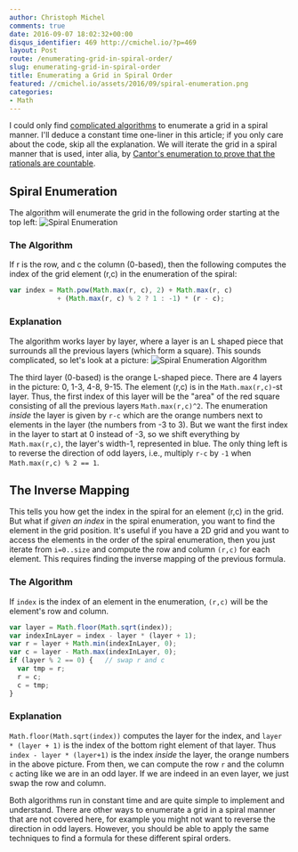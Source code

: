 ```yaml
---
author: Christoph Michel
comments: true
date: 2016-09-07 18:02:32+00:00
disqus_identifier: 469 http://cmichel.io/?p=469
layout: Post
route: /enumerating-grid-in-spiral-order/
slug: enumerating-grid-in-spiral-order
title: Enumerating a Grid in Spiral Order
featured: //cmichel.io/assets/2016/09/spiral-enumeration.png
categories:
- Math
---
```

I could only find [complicated algorithms](http://stackoverflow.com/questions/726756/print-two-dimensional-array-in-spiral-order) to enumerate a grid in a spiral manner. I'll deduce a constant time one-liner in this article; if you only care about the code, skip all the explanation.
We will iterate the grid in a spiral manner that is used, inter alia, by [Cantor's enumeration to prove that the rationals are countable](http://mathart.xyz/portfolio/items/rationals-are-countable/).


## Spiral Enumeration
The algorithm will enumerate the grid in the following order starting at the top left:
![Spiral Enumeration](http://cmichel.io/assets/2016/09/spiral-enumeration.png)


### The Algorithm
If r is the row, and c the column (0-based), then the following computes the index of the grid element (r,c) in the enumeration of the spiral:
```javascript
var index = Math.pow(Math.max(r, c), 2) + Math.max(r, c)
			+ (Math.max(r, c) % 2 ? 1 : -1) * (r - c);
```

### Explanation
The algorithm works layer by layer, where a layer is an L shaped piece that surrounds all the previous layers (which form a square). This sounds complicated, so let's look at a picture:
![Spiral Enumeration Algorithm](http://cmichel.io/assets/2016/09/spiral-enumeration-algorithm.png)

The third layer (0-based) is the orange L-shaped piece. There are 4 layers in the picture: 0, 1-3, 4-8, 9-15. The element (r,c) is in the `Math.max(r,c)`-st layer. Thus, the first index of this layer will be the "area" of the red square consisting of all the previous layers `Math.max(r,c)^2`. 
The enumeration _inside_ the layer is given by `r-c` which are the orange numbers next to elements in the layer (the numbers from -3 to 3). But we want the first index in the layer to start at 0 instead of -3, so we shift everything by `Math.max(r,c)`, the layer's width-1, represented in blue. The only thing left is to reverse the direction of odd layers, i.e., multiply `r-c` by `-1` when `Math.max(r,c) % 2 == 1`.


## The Inverse Mapping
This tells you how get the index in the spiral for an element (r,c) in the grid. But what if _given an index_ in the spiral enumeration, you want to find the element in the grid position. It's useful if you have a 2D grid and you want to access the elements in the order of the spiral enumeration, then you just iterate from `i=0..size` and compute the row and column  `(r,c)` for each element. This requires finding the inverse mapping of the previous formula.

### The Algorithm
If `index` is the index of an element in the enumeration, `(r,c)` will be the element's row and column.
```javascript
var layer = Math.floor(Math.sqrt(index));
var indexInLayer = index - layer * (layer + 1);
var r = layer + Math.min(indexInLayer, 0);
var c = layer - Math.max(indexInLayer, 0);
if (layer % 2 == 0) {	// swap r and c
  var tmp = r;
  r = c;
  c = tmp;
}
```

### Explanation
`Math.floor(Math.sqrt(index))` computes the layer for the index, and `layer * (layer + 1)` is the index of the bottom right element of that layer. Thus `index - layer * (layer+1)` is the index _inside_ the layer, the orange numbers in the above picture. From then, we can compute the row `r` and the column `c` acting like we are in an odd layer. If we are indeed in an even layer, we just swap the row and column.

Both algorithms run in constant time and are quite simple to implement and understand. There are other ways to enumerate a grid in a spiral manner that are not covered here, for example you might not want to reverse the direction in odd layers. However, you should be able to apply the same techniques to find a formula for these different spiral orders.
